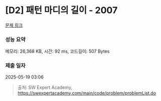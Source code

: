 # [D2] 패턴 마디의 길이 - 2007 

[문제 링크](https://swexpertacademy.com/main/code/problem/problemDetail.do?contestProbId=AV5P1kNKAl8DFAUq) 

### 성능 요약

메모리: 26,368 KB, 시간: 92 ms, 코드길이: 507 Bytes

### 제출 일자

2025-05-19 03:06



> 출처: SW Expert Academy, https://swexpertacademy.com/main/code/problem/problemList.do